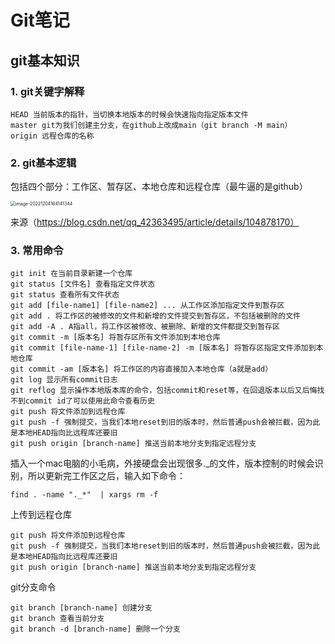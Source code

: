 # Git笔记

## git基本知识

### 1. git关键字解释

```
HEAD 当前版本的指针，当切换本地版本的时候会快速指向指定版本文件
master git为我们创建主分支，在github上改成main（git branch -M main）
origin 远程仓库的名称
```

### 2. git基本逻辑

包括四个部分：工作区、暂存区、本地仓库和远程仓库（最牛逼的是github）

<img src="/Users/wmx/Library/Application Support/typora-user-images/image-20221204164141344.png" alt="image-20221204164141344" style="zoom:50%;" />

来源（https://blog.csdn.net/qq_42363495/article/details/104878170）

### 3. 常用命令

```
git init 在当前目录新建一个仓库
git status [文件名] 查看指定文件状态
git status 查看所有文件状态
git add [file-name1] [file-name2] ... 从工作区添加指定文件到暂存区
git add . 将工作区的被修改的文件和新增的文件提交到暂存区，不包括被删除的文件
git add -A . A指all，将工作区被修改、被删除、新增的文件都提交到暂存区
git commit -m [版本名] 将暂存区所有文件添加到本地仓库
git commit [file-name-1] [file-name-2] -m [版本名] 将暂存区指定文件添加到本地仓库
git commit -am [版本名] 将工作区的内容直接加入本地仓库（a就是add）
git log 显示所有commit日志
git reflog 显示操作本地版本库的命令，包括commit和reset等，在回退版本以后又后悔找不到commit id了可以使用此命令查看历史
git push 将文件添加到远程仓库
git push -f 强制提交，当我们本地reset到旧的版本时，然后普通push会被拦截，因为此是本地HEAD指向比远程库还要旧
git push origin [branch-name] 推送当前本地分支到指定远程分支
```

插入一个mac电脑的小毛病，外接硬盘会出现很多._的文件，版本控制的时候会识别，所以更新完工作区之后，输入如下命令：

```
find . -name "._*"  | xargs rm -f
```

上传到远程仓库

```
git push 将文件添加到远程仓库
git push -f 强制提交，当我们本地reset到旧的版本时，然后普通push会被拦截，因为此是本地HEAD指向比远程库还要旧
git push origin [branch-name] 推送当前本地分支到指定远程分支
```

git分支命令

```
git branch [branch-name] 创建分支
git branch 查看当前分支
git branch -d [branch-name] 删除一个分支
```






